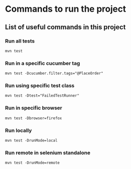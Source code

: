 # Commands to run the project
## List of useful commands in this project
### Run all tests
```mvn test```
### Run in a specific cucumber tag
```mvn test -Dcucumber.filter.tags="@PlaceOrder"```
### Run using specific test class
```mvn test -Dtest="FailedTestRunner"```
### Run in specific browser
```mvn test -Dbrowser=firefox```
### Run locally
```mvn test -DrunMode=local```
### Run remote in selenium standalone
```mvn test -DrunMode=remote```